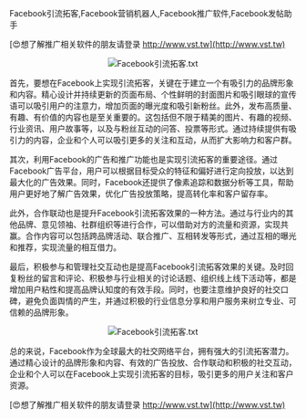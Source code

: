 Facebook引流拓客,Facebook营销机器人,Facebook推广软件,Facebook发帖助手

[😍想了解推广相关软件的朋友请登录 http://www.vst.tw](http://www.vst.tw)

 <center><img src="https://vst.tw/MP4/tuiguang/png/1.png" alt="Facebook引流拓客.txt"></center>

首先，要想在Facebook上实现引流拓客，关键在于建立一个有吸引力的品牌形象和内容。精心设计并持续更新的页面布局、个性鲜明的封面图片和吸引眼球的宣传语可以吸引用户的注意力，增加页面的曝光度和吸引新粉丝。此外，发布高质量、有趣、有价值的内容也是至关重要的。这包括但不限于精美的图片、有趣的视频、行业资讯、用户故事等，以及与粉丝互动的问答、投票等形式。通过持续提供有吸引力的内容，企业和个人可以吸引更多的关注和互动，从而扩大影响力和客户群。

其次，利用Facebook的广告和推广功能也是实现引流拓客的重要途径。通过Facebook广告平台，用户可以根据目标受众的特征和偏好进行定向投放，以达到最大化的广告效果。同时，Facebook还提供了像素追踪和数据分析等工具，帮助用户更好地了解广告效果，优化广告投放策略，提高转化率和客户留存率。

此外，合作联动也是提升Facebook引流拓客效果的一种方法。通过与行业内的其他品牌、意见领袖、社群组织等进行合作，可以借助对方的流量和资源，实现共赢。合作内容可以包括跨品牌活动、联合推广、互相转发等形式，通过互相的曝光和推荐，实现流量的相互借力。

最后，积极参与和管理社交互动也是提高Facebook引流拓客效果的关键。及时回复粉丝的留言和评论、积极参与行业相关的讨论话题、组织线上线下活动等，都是增加用户粘性和提高品牌认知度的有效手段。同时，也要注意维护良好的社交口碑，避免负面舆情的产生，并通过积极的行业信息分享和用户服务来树立专业、可信赖的品牌形象。

 <center><img src="https://vst.tw/MP4/tuiguang/png/5.png" alt="Facebook引流拓客.txt"></center>

总的来说，Facebook作为全球最大的社交网络平台，拥有强大的引流拓客潜力。通过精心设计的品牌形象和内容、有效的广告投放、合作联动和积极的社交互动，企业和个人可以在Facebook上实现引流拓客的目标，吸引更多的用户关注和客户资源。

[😍想了解推广相关软件的朋友请登录 http://www.vst.tw](http://www.vst.tw)



